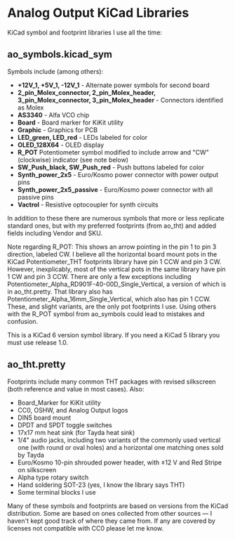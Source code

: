 # Analog Output KiCad Libraries

KiCad symbol and footprint libraries I use all the time:

## ao_symbols.kicad_sym

Symbols include (among others):

* **+12V_1, +5V_1, -12V_1** - Alternate power symbols for second board
* **2_pin_Molex_connector, 2_pin_Molex_header, 3_pin_Molex_connector, 3_pin_Molex_header** - Connectors identified as Molex
* **AS3340** - Alfa VCO chip
* **Board** - Board marker for KiKit utility
* **Graphic** - Graphics for PCB
* **LED_green, LED_red** - LEDs labeled for color
* **OLED_128X64** - OLED display
* **R_POT** Potentiometer symbol modified to include arrow and "CW" (clockwise) indicator (see note below)
* **SW_Push_black, SW_Push_red** - Push buttons labeled for color
* **Synth_power_2x5** - Euro/Kosmo power connector with power output pins
* **Synth_power_2x5_passive** - Euro/Kosmo power connector with all passive pins
* **Vactrol** - Resistive optocoupler for synth circuits

In addition to these there are numerous symbols that more or less replicate standard ones, but with my preferred footprints (from ao_tht) and added fields including Vendor and SKU.

Note regarding R_POT: This shows an arrow pointing in the pin 1 to pin 3 direction, labeled CW. I believe all the horizontal board mount pots in the KiCad Potentiometer_THT footprints library have pin 1 CCW and pin 3 CW. However, inexplicably, most of the vertical pots in the same library have pin 1 CW and pin 3 CCW. There are only a few exceptions including Potentiometer_Alpha_RD901F-40-00D_Single_Vertical, a version of which is in ao_tht.pretty. That library also has Potentiometer_Alpha_16mm_Single_Vertical, which also has pin 1 CCW. These, and slight variants, are the only pot footprints I use. Using others with the R_POT symbol from ao_symbols could lead to mistakes and confusion. 

This is a KiCad 6 version symbol library. If you need a KiCad 5 library you must use release 1.0.

## ao_tht.pretty

Footprints include many common THT packages with revised silkscreen (both reference and value in most cases). Also:

* Board_Marker for KiKit utility
* CC0, OSHW, and Analog Output logos
* DIN5 board mount
* DPDT and SPDT toggle switches
* 17x17 mm heat sink (for Tayda heat sink)
* 1/4" audio jacks, including two variants of the commonly used vertical one (with round or oval holes) and a horizontal one matching ones sold by Tayda
* Euro/Kosmo 10-pin shrouded power header, with ±12 V and Red Stripe on silkscreen
* Alpha type rotary switch
* Hand soldering SOT-23 (yes, I know the library says THT)
* Some terminal blocks I use

Many of these symbols and footprints are based on versions from the KiCad distribution. Some are based on ones collected from other sources — I haven't kept good track of where they came from. If any are covered by licenses not compatible with CC0 please let me know.
